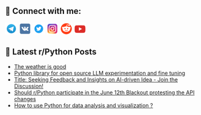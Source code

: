 ## 🔎 Connect with me:
[<img src="https://github.com/bullbesh/bullbesh/blob/main/images/Telegram.png" width="32" height="32" />](https://t.me/bullbesh)
[<img src="https://github.com/bullbesh/bullbesh/blob/main/images/VK.png" width="32" height="32" />](https://vk.com/bullbesh)
[<img src="https://github.com/bullbesh/bullbesh/blob/main/images/Twitter.png" width="32" height="32" />](https://twitter.com/bullbesh1)
[<img src="https://github.com/bullbesh/bullbesh/blob/main/images/Instagram.png" width="32" height="32" />](https://www.instagram.com/bullbesh)
[<img src="https://github.com/bullbesh/bullbesh/blob/main/images/Reddit.png" width="32" height="32" />](https://www.reddit.com/user/bullbesh)
[<img src="https://github.com/bullbesh/bullbesh/blob/main/images/YouTube.png" width="32" height="32" />](https://www.youtube.com/channel/UCtfjRs6uzgq5mfm8S06WTcg)

## 📕 Latest r/Python Posts
<!-- BLOG-POST-LIST:START -->
- [The weather is good](https://www.reddit.com/r/Python/comments/1436hr3/the_weather_is_good/)
- [Python library for open source LLM experimentation and fine tuning](https://www.reddit.com/r/Python/comments/1435q7c/python_library_for_open_source_llm/)
- [Title: Seeking Feedback and Insights on AI-driven Idea - Join the Discussion!](https://www.reddit.com/r/Python/comments/14357yp/title_seeking_feedback_and_insights_on_aidriven/)
- [Should r/Python participate in the June 12th Blackout protesting the API changes](https://www.reddit.com/r/Python/comments/1434dxo/should_rpython_participate_in_the_june_12th/)
- [How to use Python for data analysis and visualization ?](https://www.reddit.com/r/Python/comments/14348gt/how_to_use_python_for_data_analysis_and/)
<!-- BLOG-POST-LIST:END -->
